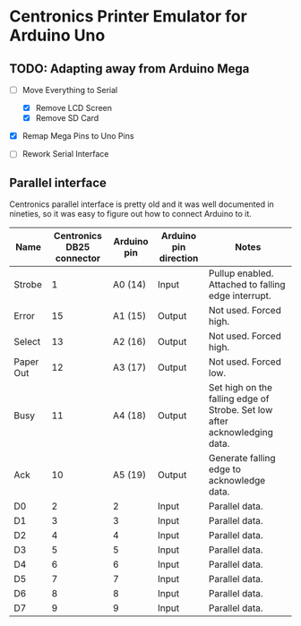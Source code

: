 # Centronics Printer Emulator for Arduino Uno

## TODO: Adapting away from Arduino Mega
* [ ] Move Everything to Serial
  * [x] Remove LCD Screen
  * [x] Remove SD Card
* [x] Remap Mega Pins to Uno Pins
* [ ] Rework Serial Interface


## Parallel interface
Centronics parallel interface is pretty old and it was well documented in nineties, so it was easy to figure out how to connect Arduino to it.

| Name      | Centronics DB25 connector | Arduino pin | Arduino pin direction | Notes                                                                     |
|-----------|---------------------------|-------------|-----------------------|---------------------------------------------------------------------------|
| Strobe    | 1                         | A0 (14)     | Input                 | Pullup enabled. Attached to falling edge interrupt.                       |
| Error     | 15                        | A1 (15)     | Output                | Not used. Forced high.                                                    |
| Select    | 13                        | A2 (16)     | Output                | Not used. Forced high.                                                    |
| Paper Out | 12                        | A3 (17)     | Output                | Not used. Forced low.                                                     |
| Busy      | 11                        | A4 (18)     | Output                | Set high on the falling edge of Strobe. Set low after acknowledging data. |
| Ack       | 10                        | A5 (19)     | Output                | Generate falling edge to acknowledge data.                                |
| D0        | 2                         | 2           | Input                 | Parallel data.                                                            |
| D1        | 3                         | 3           | Input                 | Parallel data.                                                            |
| D2        | 4                         | 4           | Input                 | Parallel data.                                                            |
| D3        | 5                         | 5           | Input                 | Parallel data.                                                            |
| D4        | 6                         | 6           | Input                 | Parallel data.                                                            |
| D5        | 7                         | 7           | Input                 | Parallel data.                                                            |
| D6        | 8                         | 8           | Input                 | Parallel data.                                                            |
| D7        | 9                         | 9           | Input                 | Parallel data.                                                            |
